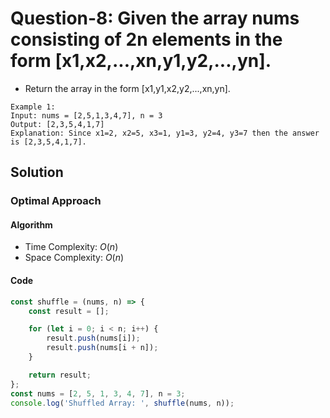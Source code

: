 # Question-8: Given the array nums consisting of 2n elements in the form [x1,x2,...,xn,y1,y2,...,yn].
- Return the array in the form [x1,y1,x2,y2,...,xn,yn].
```
Example 1:
Input: nums = [2,5,1,3,4,7], n = 3
Output: [2,3,5,4,1,7]
Explanation: Since x1=2, x2=5, x3=1, y1=3, y2=4, y3=7 then the answer is [2,3,5,4,1,7].
```


## Solution


### Optimal Approach


#### Algorithm


- Time Complexity: $O(n)$
- Space Complexity: $O(n)$


#### Code


```javascript
const shuffle = (nums, n) => {
    const result = [];

    for (let i = 0; i < n; i++) {
        result.push(nums[i]);
        result.push(nums[i + n]);
    }

    return result;
};
const nums = [2, 5, 1, 3, 4, 7], n = 3;
console.log('Shuffled Array: ', shuffle(nums, n));
```